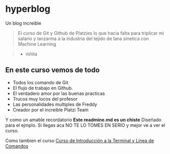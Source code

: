 # hyperblog
Un blog increible
> El curso de Git y Github de Platzies lo que hacia falta para triplicar mi salario y lanzarma a la industria del tejido de lana sinetica con Machine Learning

> - niñita

## En este curso vemos de todo
* Todos los comando de Git
* El flujo de trabajo en Github.
* El verdadero amor por las buenas practicas
* Trucos muy locos del profesor 
* Las personalidades multiples de Freddy
* Creador por el increible Platzi Team

Y como un amable recordatorio **Este readmine.md es un chiste** Diseñado para el ejmplo. Si llegas aca NO TE LO TOMES EN SERIO y mejor ve a ver el curso.

Como tambien el curso [Curso de Introducción a la Terminal y Línea de Comandos](https://platzi.com/cursos/terminal/ "Curso de Introducción a la Terminal y Línea de Comandos")
